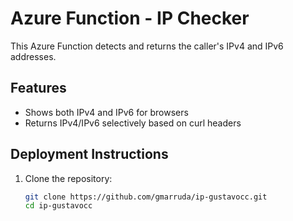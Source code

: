 # Azure Function - IP Checker

This Azure Function detects and returns the caller's IPv4 and IPv6 addresses.

## Features
- Shows both IPv4 and IPv6 for browsers
- Returns IPv4/IPv6 selectively based on curl headers

## Deployment Instructions
1. Clone the repository:
   ```sh
   git clone https://github.com/gmarruda/ip-gustavocc.git
   cd ip-gustavocc